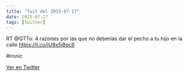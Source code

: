 ```yaml
---
title: "Tuit del 2015-07-17"
date: 2015-07-17
tags: [twitter]
---
```


RT @GTTo: 4 razones por las que no deberías dar el pecho a tu hijo en la calle https://t.co/jU8x5j8ec6

#ironic



[Ver en Twitter](https://twitter.com/i/web/status/622028362043781120)

